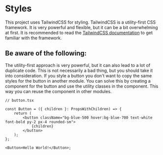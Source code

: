 # Styles

This project uses TailwindCSS for styling. TailwindCSS is a utility-first CSS framework. It is very powerful and flexible, but it can be a bit overwhelming at first. It is recommended to read the [TailwindCSS documentation](https://tailwindcss.com/docs) to get familiar with the framework.

## Be aware of the following:

The utility-first approach is very powerful, but it can also lead to a lot of duplicate code. This is not necessarily a bad thing, but you should take it into consideration. If you style a button you don't want to copy the same styles for the button in another module. You can solve this by creating a component for the button and use the utility classes in the component. This way you can reuse the component in other modules.

```tsx
// button.tsx

const Button = ({ children }: PropsWithChildren) => {
    return (
        <button className="bg-blue-500 hover:bg-blue-700 text-white font-bold py-2 px-4 rounded-sm">
            {children}
        </button>
    );
};

<Button>Hello World!</Button>;
```

